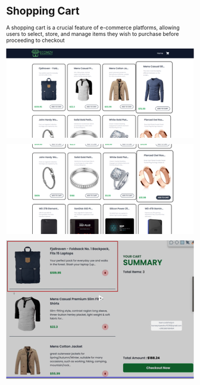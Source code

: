 # Shopping Cart
A shopping cart is a crucial feature of e-commerce platforms, allowing users to select, store, and manage items they wish to purchase before proceeding to checkout


![img alt](https://github.com/Priyanshu8012/Shopping-Cart/blob/29eda9b3117e3805d447f9729f5a92086576d8a8/Screenshot%202024-11-23%20235019.png)



![img alt](https://github.com/Priyanshu8012/Shopping-Cart/blob/29eda9b3117e3805d447f9729f5a92086576d8a8/Screenshot%202024-11-23%20235040.png)


![img alt](https://github.com/Priyanshu8012/Shopping-Cart/blob/29eda9b3117e3805d447f9729f5a92086576d8a8/Screenshot%202024-10-07%20002049.png)
